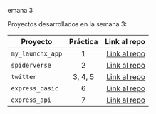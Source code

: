 emana 3 

Proyectos desarrollados en la semana 3:

| Proyecto | Práctica | Link al repo |
| ------------- |:-------------:| -----:|
|`my_launchx_app`|1|[Link al repo](https://github.com/Niko5199/playbook/tree/main/weekly_mission_3/my_launchx_app)|
|`spiderverse`|2|[Link al repo](https://github.com/Niko5199/playbook/tree/main/weekly_mission_3/spiderverse)|
|`twitter`|3, 4, 5|[Link al repo](https://github.com/Niko5199/playbook/tree/main/weekly_mission_3/views)|
|`express_basic`|6|[Link al repo](https://github.com/Niko5199/playbook/tree/main/weekly_mission_3/express)|
|`express_api`|7|[Link al repo](https://github.com/Niko5199/playbook/tree/main/weekly_mission_3/express_api)|
